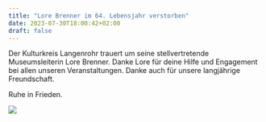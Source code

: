 ```yaml
---
title: "Lore Brenner im 64. Lebensjahr verstorben"
date: 2023-07-30T18:00:42+02:00
draft: false
---
```


Der Kulturkreis Langenrohr trauert um seine stellvertretende Museumsleiterin Lore Brenner.
Danke Lore für deine Hilfe und Engagement bei allen unseren Veranstaltungen.
Danke auch für unsere langjährige Freundschaft.

Ruhe in Frieden.

<img src="/posts/2023/lore-brenner.jpg">
